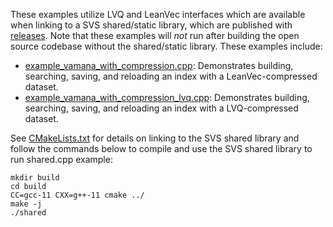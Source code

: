 <!--
  ~ Copyright 2025 Intel Corporation
  ~
  ~ Licensed under the Apache License, Version 2.0 (the "License");
  ~ you may not use this file except in compliance with the License.
  ~ You may obtain a copy of the License at
  ~
  ~     http://www.apache.org/licenses/LICENSE-2.0
  ~
  ~ Unless required by applicable law or agreed to in writing, software
  ~ distributed under the License is distributed on an "AS IS" BASIS,
  ~ WITHOUT WARRANTIES OR CONDITIONS OF ANY KIND, either express or implied.
  ~ See the License for the specific language governing permissions and
  ~ limitations under the License.
-->

These examples utilize LVQ and LeanVec interfaces which are available when linking to a SVS shared/static library, which are published with [releases](https://github.com/intel/ScalableVectorSearch/releases). Note that these examples will _not_ run after building the open source codebase without the shared/static library. These examples include:
- [example_vamana_with_compression.cpp](./example_vamana_with_compression.cpp): Demonstrates building, searching, saving, and reloading an index with a LeanVec-compressed dataset.
- [example_vamana_with_compression_lvq.cpp](./example_vamana_with_compression_lvq.cpp): Demonstrates building, searching, saving, and reloading an index with a LVQ-compressed dataset.

See [CMakeLists.txt](./CMakeLists.txt) for details on linking to the SVS shared library and follow the commands below to compile and use the SVS shared library to run shared.cpp example:

```
mkdir build
cd build
CC=gcc-11 CXX=g++-11 cmake ../
make -j
./shared
```
